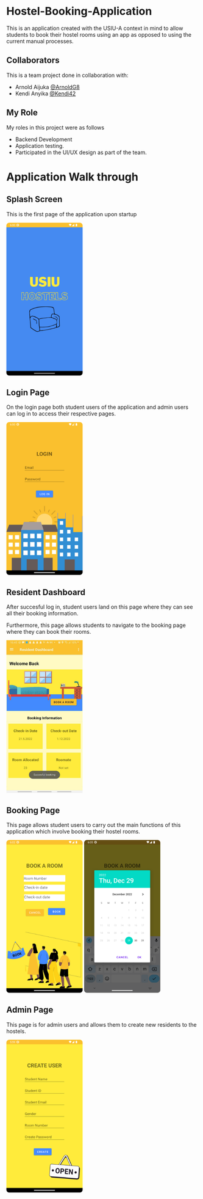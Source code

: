 # Hostel-Booking-Application
This is an application created with the USIU-A context in mind to allow students to book their hostel rooms using an app as opposed to using the current manual processes. 

## Collaborators
This is a team project done in collaboration with: 
- Arnold Aijuka [@ArnoldG8](https://github.com/ArnoldG8)
- Kendi Anyika [@Kendi42](https://github.com/Kendi42)

## My Role
My roles in this project were as follows
- Backend Development
- Application testing. 
- Participated in the UI/UX design as part of the team. 


# Application Walk through
## Splash Screen
<p> This is the first page of the application upon startup</p>
<img src="https://github.com/Kendi42/Hostel-Booking-Application/blob/45723198fce75c2dd9c05ec05660df2b69358f1a/splashscreen.png" width="200" height="400"/>

## Login Page
<p> On the login page both student users of the application and admin users can log in to access their respective pages. </p>
<img src="https://github.com/Kendi42/Hostel-Booking-Application/blob/45723198fce75c2dd9c05ec05660df2b69358f1a/login.png" width="200" height="400"/>

## Resident Dashboard
<p>After succesful log in, student users land on this page where they can see all their booking information. </p>
<P> Furthermore, this page allows students to navigate to the booking page where they can book their rooms.</p>
<img src="https://github.com/Kendi42/Hostel-Booking-Application/blob/45723198fce75c2dd9c05ec05660df2b69358f1a/dashboard.jpg" width="200" height="400"/>

## Booking Page
<p> This page allows student users to carry out the main functions of this application which involve booking their hostel rooms.</p>
<img src="https://github.com/Kendi42/Hostel-Booking-Application/blob/45723198fce75c2dd9c05ec05660df2b69358f1a/bookroom.png" width="200" height="400"/>
<img src="https://github.com/Kendi42/Hostel-Booking-Application/blob/45723198fce75c2dd9c05ec05660df2b69358f1a/datepicker.png" width="200" height="400"/>

## Admin Page
<p> This page is for admin users and allows them to create new residents to the hostels.</p>
<img src="https://github.com/Kendi42/Hostel-Booking-Application/blob/45723198fce75c2dd9c05ec05660df2b69358f1a/createuserpage.png" width="200" height="400"/>



